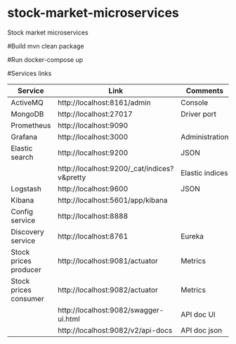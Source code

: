 # stock-market-microservices
Stock market microservices

#Build
mvn clean package

#Run
docker-compose up

#Services links

| Service                | Link                                        | Comments         |
|------------------------|---------------------------------------------|------------------|
| ActiveMQ               | http://localhost:8161/admin                 | Console          |
| MongoDB                | http://localhost:27017                      | Driver port      |
| Prometheus             | http://localhost:9090                       |                  |
| Grafana                | http://localhost:3000                       | Administration   |
| Elastic search         | http://localhost:9200                       | JSON             |
|                        | http://localhost:9200/_cat/indices?v&pretty | Elastic indices  |
| Logstash               | http://localhost:9600                       | JSON             |
| Kibana                 | http://localhost:5601/app/kibana            |                  |
| Config service         | http://localhost:8888                       |                  |
| Discovery service      | http://localhost:8761                       | Eureka           |
| Stock prices producer  | http://localhost:9081/actuator              | Metrics          |
| Stock prices consumer  | http://localhost:9082/actuator              | Metrics          |
|                        | http://localhost:9082/swagger-ui.html       | API doc UI       |
|                        | http://localhost:9082/v2/api-docs           | API doc json     |
